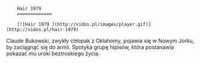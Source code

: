 
        Hair 1979 
        =============
        
        [![Hair 1979 ](http://vidos.pl/images/player.gif)](http://vidos.pl/hair-1979)
        
        
 Claude Bukowski, zwykły chłopak z Oklahomy, pojawia się w Nowym Jorku, by zaciągnąć się do armii. Spotyka grupę hipisów, która postanawia pokazać mu uroki beztroskiego życia.
    